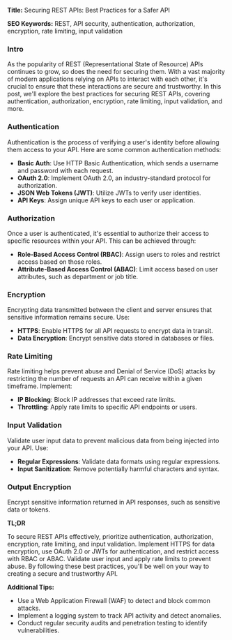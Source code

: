 **Title:** Securing REST APIs: Best Practices for a Safer API

**SEO Keywords:** REST, API security, authentication, authorization, encryption, rate limiting, input validation

### Intro

As the popularity of REST (Representational State of Resource) APIs continues to grow, so does the need for securing them. With a vast majority of modern applications relying on APIs to interact with each other, it's crucial to ensure that these interactions are secure and trustworthy. In this post, we'll explore the best practices for securing REST APIs, covering authentication, authorization, encryption, rate limiting, input validation, and more.

### Authentication

Authentication is the process of verifying a user's identity before allowing them access to your API. Here are some common authentication methods:

* **Basic Auth**: Use HTTP Basic Authentication, which sends a username and password with each request.
* **OAuth 2.0**: Implement OAuth 2.0, an industry-standard protocol for authorization.
* **JSON Web Tokens (JWT)**: Utilize JWTs to verify user identities.
* **API Keys**: Assign unique API keys to each user or application.

### Authorization

Once a user is authenticated, it's essential to authorize their access to specific resources within your API. This can be achieved through:

* **Role-Based Access Control (RBAC)**: Assign users to roles and restrict access based on those roles.
* **Attribute-Based Access Control (ABAC)**: Limit access based on user attributes, such as department or job title.

### Encryption

Encrypting data transmitted between the client and server ensures that sensitive information remains secure. Use:

* **HTTPS**: Enable HTTPS for all API requests to encrypt data in transit.
* **Data Encryption**: Encrypt sensitive data stored in databases or files.

### Rate Limiting

Rate limiting helps prevent abuse and Denial of Service (DoS) attacks by restricting the number of requests an API can receive within a given timeframe. Implement:

* **IP Blocking**: Block IP addresses that exceed rate limits.
* **Throttling**: Apply rate limits to specific API endpoints or users.

### Input Validation

Validate user input data to prevent malicious data from being injected into your API. Use:

* **Regular Expressions**: Validate data formats using regular expressions.
* **Input Sanitization**: Remove potentially harmful characters and syntax.

### Output Encryption

Encrypt sensitive information returned in API responses, such as sensitive data or tokens.

**TL;DR**

To secure REST APIs effectively, prioritize authentication, authorization, encryption, rate limiting, and input validation. Implement HTTPS for data encryption, use OAuth 2.0 or JWTs for authentication, and restrict access with RBAC or ABAC. Validate user input and apply rate limits to prevent abuse. By following these best practices, you'll be well on your way to creating a secure and trustworthy API.

**Additional Tips:**

* Use a Web Application Firewall (WAF) to detect and block common attacks.
* Implement a logging system to track API activity and detect anomalies.
* Conduct regular security audits and penetration testing to identify vulnerabilities.